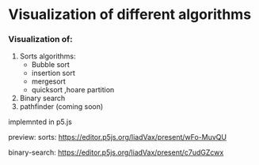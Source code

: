 # Visualization of different algorithms

### Visualization of:
1. Sorts algorithms:
   - Bubble sort
   - insertion sort
   - mergesort
   - quicksort ,hoare partition
2. Binary search
3. pathfinder (coming soon)


implemnted in p5.js

preview:
sorts:  https://editor.p5js.org/liadVax/present/wFo-MuvQU

binary-search: https://editor.p5js.org/liadVax/present/c7udGZcwx
